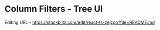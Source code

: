# Column Filters - Tree UI

Editing URL - https://stackblitz.com/edit/react-ts-zejzpn?file=README.md
